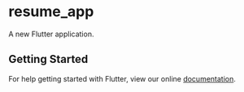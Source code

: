 # resume_app

A new Flutter application.

## Getting Started

For help getting started with Flutter, view our online
[documentation](https://flutter.io/).
